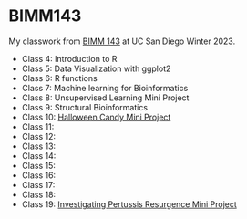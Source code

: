 # BIMM143

My classwork from [BIMM 143](https://bioboot.github.io/bimm143_W23/) at UC San Diego Winter 2023.

- Class 4: Introduction to R
- Class 5: Data Visualization with ggplot2
- Class 6: R functions
- Class 7: Machine learning for Bioinformatics
- Class 8: Unsupervised Learning Mini Project
- Class 9: Structural Bioinformatics
- Class 10: [Halloween Candy Mini Project](https://github.com/schu-shoe/Bimm143_github/blob/main/Halloween%20Mini%20Project/Halloween%20mini%20project.qmd)
- Class 11: 
- Class 12:
- Class 13:
- Class 14:
- Class 15:
- Class 16:
- Class 17: 
- Class 18:
- Class 19: [Investigating Pertussis Resurgence Mini Project](https://github.com/schu-shoe/Bimm143_github/blob/main/Class19:Mini_Project/Class19-Investigating_Pertussis_Resurgence.qmd)
